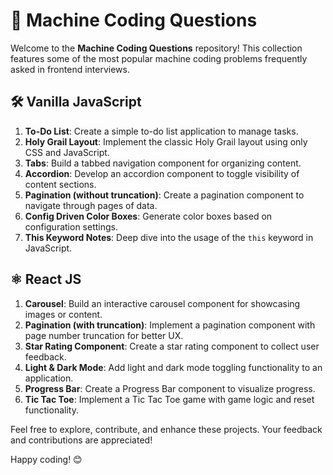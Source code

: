 # 📝 Machine Coding Questions

Welcome to the **Machine Coding Questions** repository! This collection features some of the most popular machine coding problems frequently asked in frontend interviews.

## 🛠 Vanilla JavaScript

1. **To-Do List**: Create a simple to-do list application to manage tasks.
2. **Holy Grail Layout**: Implement the classic Holy Grail layout using only CSS and JavaScript.
3. **Tabs**: Build a tabbed navigation component for organizing content.
4. **Accordion**: Develop an accordion component to toggle visibility of content sections.
5. **Pagination (without truncation)**: Create a pagination component to navigate through pages of data.
6. **Config Driven Color Boxes**: Generate color boxes based on configuration settings.
7. **This Keyword Notes**: Deep dive into the usage of the `this` keyword in JavaScript.

## ⚛️ React JS

1. **Carousel**: Build an interactive carousel component for showcasing images or content.
2. **Pagination (with truncation)**: Implement a pagination component with page number truncation for better UX.
3. **Star Rating Component**: Create a star rating component to collect user feedback.
4. **Light & Dark Mode**: Add light and dark mode toggling functionality to an application.
5. **Progress Bar**: Create a Progress Bar component to visualize progress.
6. **Tic Tac Toe**: Implement a Tic Tac Toe game with game logic and reset functionality.

Feel free to explore, contribute, and enhance these projects. Your feedback and contributions are appreciated!

Happy coding! 😊
